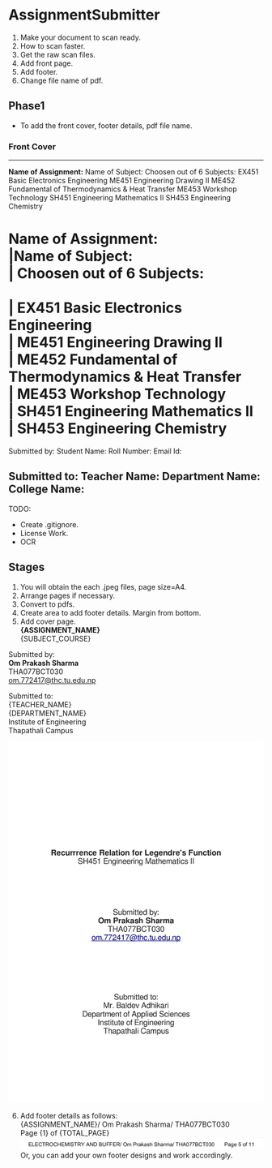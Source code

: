 # AssignmentSubmitter

1. Make your document to scan ready.
2. How to scan faster.
3. Get the raw scan files.
4. Add front page.
5. Add footer.
6. Change file name of pdf.

## Phase1
- To add the front cover, footer details, pdf file name.

### Front Cover
--------------------------------------------------
**Name of Assignment:**
Name of Subject:
    Choosen out of 6 Subjects:
        EX451 Basic Electronics Engineering
        ME451 Engineering Drawing II
        ME452 Fundamental of Thermodynamics & Heat Transfer
        ME453 Workshop Technology
        SH451 Engineering Mathematics II
        SH453 Engineering Chemistry

**Name of Assignment:**<br>
|Name of Subject:<br>
|    Choosen out of 6 Subjects:<br>      
|        EX451 Basic Electronics Engineering<br>
|        ME451 Engineering Drawing II<br>
|        ME452 Fundamental of Thermodynamics & Heat Transfer<br>
|        ME453 Workshop Technology<br>
|        SH451 Engineering Mathematics II<br>
|        SH453 Engineering Chemistry<br>
=======
Submitted by:
Student Name:
Roll Number:
Email Id:

Submitted to:
Teacher Name:
Department Name:
College Name:
---------------------------------------------------

TODO:
- Create .gitignore.
- License Work.
- OCR

## Stages

1. You will obtain the each .jpeg files, page size=A4.
2. Arrange pages if necessary.
3. Convert to pdfs.
4. Create area to add footer details. Margin from bottom.
5. Add cover page.<br>
**{ASSIGNMENT_NAME}**<br>
{SUBJECT_COURSE}<br>

Submitted by:<br>
**Om Prakash Sharma**<br>
THA077BCT030<br>
om.772417@thc.tu.edu.np<br>


Submitted to:<br>
{TEACHER_NAME}<br>
{DEPARTMENT_NAME}<br>
Institute of Engineering<br>
Thapathali Campus<br>

 ![Screenshot](./coverpage_example.jpg)

6. Add footer details as follows:<br>
{ASSIGNMENT_NAME}/ Om Prakash Sharma/ THA077BCT030       
Page {1} of {TOTAL_PAGE}
 ![Screenshot](./footer_example.png)
Or, you can add your own footer designs and work accordingly.
